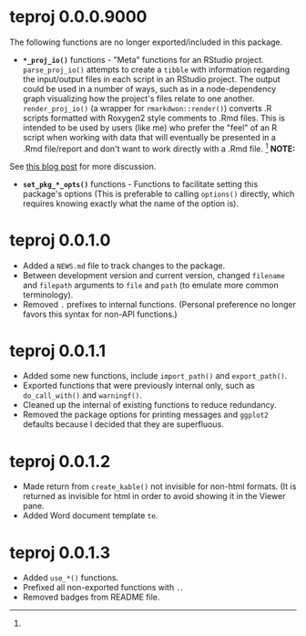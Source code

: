 
# teproj 0.0.0.9000

The following functions are no longer exported/included in this package.

+ __`*_proj_io()`__ functions - "Meta" functions for an RStudio project.
`parse_proj_io()` attempts to create a `tibble` with
information regarding the input/output files in each script in an RStudio project.
The output could be used in a number of ways, such as in a node-dependency graph
visualizing how the project's files relate to one another.
`render_proj_io()` (a wrapper for `rmarkdwon::render()`) converts .R scripts
formatted with Roxygen2 style comments to .Rmd files. This is intended to be used
by users (like me) who prefer the "feel" of an R script when working with data that will
eventually be presented in a .Rmd file/report and don't want to work directly with
a .Rmd file. [^r2rmd] __NOTE:__


[^r2rmd]:
See [this blog post](http://brooksandrew.github.io/simpleblog/articles/render-reports-directly-from-R-scripts/) for more discussion.

+ __`set_pkg_*_opts()`__ functions - Functions to facilitate setting this package's options
(This is preferable to calling `options()` directly,
which requires knowing exactly what the name of the option is).

# teproj 0.0.1.0

+ Added a `NEWS.md` file to track changes to the package.
+ Between development version and current version, changed `filename` and `filepath` arguments
to `file` and `path` (to emulate more common terminology).
+ Removed `.` prefixes to internal functions. (Personal preference no longer
favors this syntax for non-API functions.)

# teproj 0.0.1.1

+ Added some new functions, include `import_path()` and `export_path()`.
+ Exported functions that were previously internal only, such as `do_call_with()` and `warningf()`.
+ Cleaned up the internal of existing functions to reduce redundancy.
+ Removed the package options for printing messages and `ggplot2` defaults
because I decided that they are superfluous.

# teproj 0.0.1.2

+ Made return from `create_kable()` not invisible for non-html formats.
(It is returned as invisible for html in order to avoid showing it in the Viewer pane.
+ Added Word document template `te`.

# teproj 0.0.1.3

+ Added `use_*()` functions.
+ Prefixed all non-exported functions with `.`.
+ Removed badges from README file.
